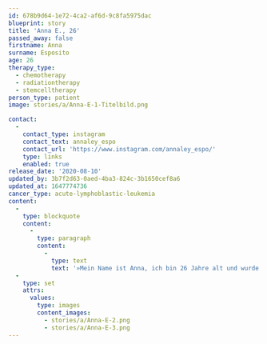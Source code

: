 ```yaml
---
id: 678b9d64-1e72-4ca2-af6d-9c8fa5975dac
blueprint: story
title: 'Anna E., 26'
passed_away: false
firstname: Anna
surname: Esposito
age: 26
therapy_type:
  - chemotherapy
  - radiationtherapy
  - stemcelltherapy
person_type: patient
image: stories/a/Anna-E-1-Titelbild.png

contact:
  -
    contact_type: instagram
    contact_text: annaley_espo
    contact_url: 'https://www.instagram.com/annaley_espo/'
    type: links
    enabled: true
release_date: '2020-08-10'
updated_by: 3b7f2d63-0aed-4ba3-824c-3b1650cef8a6
updated_at: 1647774736
cancer_type: acute-lymphoblastic-leukemia
content:
  -
    type: blockquote
    content:
      -
        type: paragraph
        content:
          -
            type: text
            text: '»Mein Name ist Anna, ich bin 26 Jahre alt und wurde im August 2019 mit akuter lymphatischer Leukämie diagnostiziert. Aufgrund eines Gendefekts – dem Philadelphia Chromosom – mussten mir nach Chemotherapie und Ganzkörperbestrahlung am 3. Dezember 2019 zusätzlich Stemmzellen eines Fremdspenders transplantiert werden. Nach langem Krankenhausaufenthalt und schweren Zeiten bin ich mittlerweile krebsfrei. Wenn ich zurückblicke, bin ich stolz auf alles, was ich geschafft habe und mir geht es jeden Tag ein bisschen besser.«'
  -
    type: set
    attrs:
      values:
        type: images
        content_images:
          - stories/a/Anna-E-2.png
          - stories/a/Anna-E-3.png
---
```

